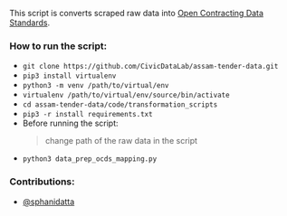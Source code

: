 This script is converts scraped raw data into [Open Contracting Data Standards](https://standard.open-contracting.org/latest/en/). 
### How to run the script:
* `git clone https://github.com/CivicDataLab/assam-tender-data.git`
* `pip3 install virtualenv`
* `python3 -m venv /path/to/virtual/env`
* `virtualenv /path/to/virtual/env/source/bin/activate`
* `cd assam-tender-data/code/transformation_scripts`
* `pip3 -r install requirements.txt`
* Before running the script:
  > change path of the raw data in the script
* `python3 data_prep_ocds_mapping.py`
### Contributions:
* [@sphanidatta](https://github.com/orgs/CivicDataLab/people/sphanidatta)
